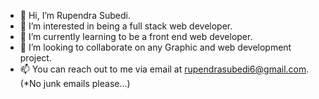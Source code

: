 - 👋 Hi, I’m Rupendra Subedi.
- 👀 I’m interested in being a full stack web developer.
- 🌱 I’m currently learning to be a front end web developer.
- 💞️ I’m looking to collaborate on any Graphic and web development project.
- 📫 You can reach out to me via email at rupendrasubedi6@gmail.com. (*No junk emails please...)
<!---
RupendraSubedi/RupendraSubedi is a ✨ special ✨ repository because its `README.md` (this file) appears on your GitHub profile.
You can click the Preview link to take a look at your changes.
--->
